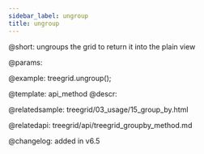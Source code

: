 ```yaml
---
sidebar_label: ungroup
title: ungroup
---          
```


@short: ungroups the grid to return it into the plain view


@params:
    



@example:
treegrid.ungroup();



@template: api_method
@descr:


@relatedsample: treegrid/03_usage/15_group_by.html


@relatedapi: treegrid/api/treegrid_groupby_method.md


@changelog:
added in v6.5

